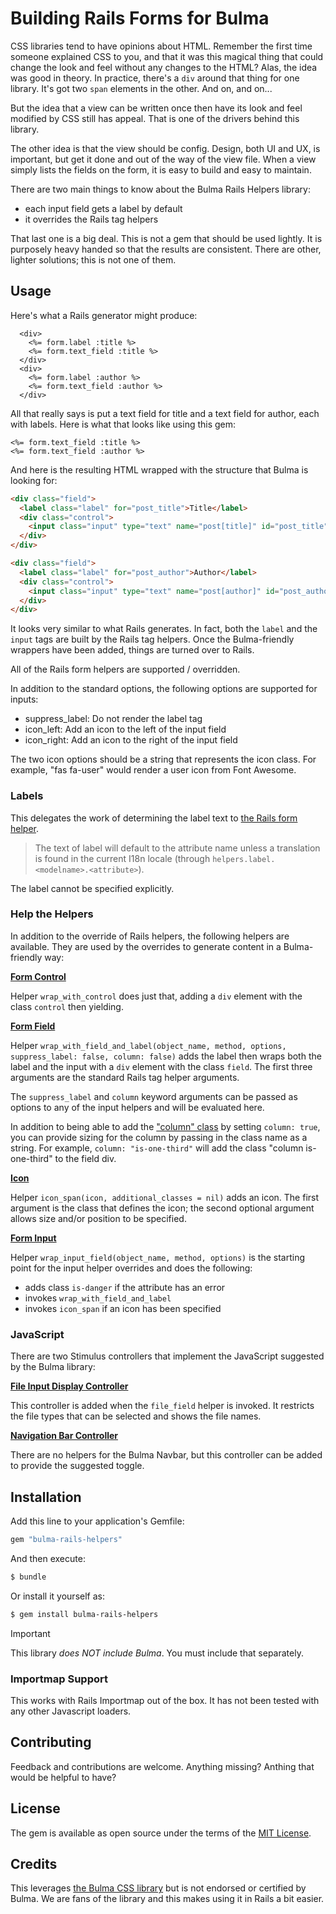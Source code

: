 # Building Rails Forms for Bulma

CSS libraries tend to have opinions about HTML. Remember the first time someone explained CSS to you,
and that it was this magical thing that could change the look and feel without any changes to the
HTML? Alas, the idea was good in theory. In practice, there's a `div` around that thing for one
library. It's got two `span` elements in the other. And on, and on...

But the idea that a view can be written once then have its look and feel modified by CSS still has
appeal. That is one of the drivers behind this library.

The other idea is that the view should be config. Design, both UI and UX, is important, but get it
done and out of the way of the view file. When a view simply lists the fields on the form, it is
easy to build and easy to maintain.

There are two main things to know about the Bulma Rails Helpers library:
- each input field gets a label by default
- it overrides the Rails tag helpers

That last one is a big deal. This is not a gem that should be used lightly. It is purposely heavy
handed so that the results are consistent. There are other, lighter solutions; this is not one of them.


## Usage

Here's what a Rails generator might produce:

```erb
  <div>
    <%= form.label :title %>
    <%= form.text_field :title %>
  </div>
  <div>
    <%= form.label :author %>
    <%= form.text_field :author %>
  </div>
```

All that really says is put a text field for title and a text field for author, each with labels.
Here is what that looks like using this gem:

```erb
<%= form.text_field :title %>
<%= form.text_field :author %>
```

And here is the resulting HTML wrapped with the structure that Bulma is looking for:

```html
<div class="field">
  <label class="label" for="post_title">Title</label>
  <div class="control">
    <input class="input" type="text" name="post[title]" id="post_title" value="Building Rails Forms for Bulma" />
  </div>
</div>

<div class="field">
  <label class="label" for="post_author">Author</label>
  <div class="control">
    <input class="input" type="text" name="post[author]" id="post_author" value="Todd" />
  </div>
</div>
```

It looks very similar to what Rails generates. In fact, both the `label` and the `input` tags are built
by the Rails tag helpers. Once the Bulma-friendly wrappers have been added, things are turned over
to Rails.

All of the Rails form helpers are supported / overridden.

In addition to the standard options, the following options are supported for inputs:

- suppress_label: Do not render the label tag
- icon_left: Add an icon to the left of the input field
- icon_right: Add an icon to the right of the input field

The two icon options should be a string that represents the icon class. For example, "fas fa-user" would render a user
icon from Font Awesome.

### Labels

This delegates the work of determining the label text to
[the Rails form helper](https://api.rubyonrails.org/classes/ActionView/Helpers/FormHelper.html#method-i-label).

> The text of label will default to the attribute name unless a translation is found in the current I18n locale (through `helpers.label.<modelname>.<attribute>`).

The label cannot be specified explicitly.

### Help the Helpers

In addition to the override of Rails helpers, the following helpers are available. They are used by
the overrides to generate content in a Bulma-friendly way:

**[Form Control](https://bulma.io/documentation/form/general/#form-control)**

Helper `wrap_with_control` does just that, adding a `div` element with the class `control` then
yielding.

**[Form Field](https://bulma.io/documentation/form/general/#form-field)**

Helper `wrap_with_field_and_label(object_name, method, options, suppress_label: false, column: false)`
adds the label then wraps both the label and the input with a `div` element with the class `field`.
The first three arguments are the standard Rails tag helper arguments.

The `suppress_label` and `column` keyword arguments can be passed as options to any of the input
helpers and will be evaluated here.

In addition to being able to add the ["column" class](https://bulma.io/documentation/columns/basics/)
by setting `column: true`, you can provide sizing for the column by passing in the class name as a
string. For example, `column: "is-one-third"` will add the class "column is-one-third" to the field div.

**[Icon](https://bulma.io/documentation/elements/icon/)**

Helper `icon_span(icon, additional_classes = nil)` adds an icon. The first argument is the class
that defines the icon; the second optional argument allows size and/or position to be specified.

**[Form Input](https://bulma.io/documentation/form/general/#complete-form-example)**

Helper `wrap_input_field(object_name, method, options)` is the starting point for the input helper
overrides and does the following:

- adds class `is-danger` if the attribute has an error
- invokes `wrap_with_field_and_label`
- invokes `icon_span` if an icon has been specified


### JavaScript

There are two Stimulus controllers that implement the JavaScript suggested by the Bulma library:

**[File Input Display Controller](https://bulma.io/documentation/form/file/#javascript)**

This controller is added when the `file_field` helper is invoked. It restricts the file types that
can be selected and shows the file names.

**[Navigation Bar Controller](https://bulma.io/documentation/components/navbar/)**

There are no helpers for the Bulma Navbar, but this controller can be added to provide the suggested
toggle.


## Installation
Add this line to your application's Gemfile:

```ruby
gem "bulma-rails-helpers"
```

And then execute:
```bash
$ bundle
```

Or install it yourself as:
```bash
$ gem install bulma-rails-helpers
```

> [!IMPORTANT]
> This library *does NOT include Bulma*. You must include that separately.

### Importmap Support

This works with Rails Importmap out of the box. It has not been tested with any other Javascript
loaders.

## Contributing

Feedback and contributions are welcome. Anything missing? Anthing that would be helpful to have?

## License

The gem is available as open source under the terms of the [MIT License](https://opensource.org/licenses/MIT).

## Credits

This leverages [the Bulma CSS library](https://bulma.io/documentation/) but is not endorsed or
certified by Bulma. We are fans of the library and this makes using it in Rails a bit easier.